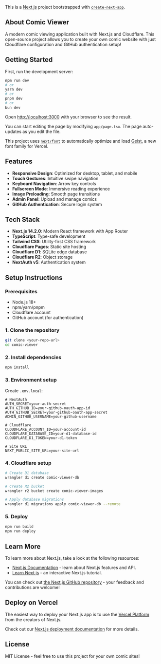 This is a [Next.js](https://nextjs.org) project bootstrapped with
[`create-next-app`](https://nextjs.org/docs/app/api-reference/cli/create-next-app).

## About Comic Viewer

A modern comic viewing application built with Next.js and Cloudflare. This
open-source project allows you to create your own comic website with just
Cloudflare configuration and GitHub authentication setup!

## Getting Started

First, run the development server:

```bash
npm run dev
# or
yarn dev
# or
pnpm dev
# or
bun dev
```

Open [http://localhost:3000](http://localhost:3000) with your browser to see the
result.

You can start editing the page by modifying `app/page.tsx`. The page
auto-updates as you edit the file.

This project uses
[`next/font`](https://nextjs.org/docs/app/building-your-application/optimizing/fonts)
to automatically optimize and load [Geist](https://vercel.com/font), a new font
family for Vercel.

## Features

- **Responsive Design**: Optimized for desktop, tablet, and mobile
- **Touch Gestures**: Intuitive swipe navigation
- **Keyboard Navigation**: Arrow key controls
- **Fullscreen Mode**: Immersive reading experience
- **Image Preloading**: Smooth page transitions
- **Admin Panel**: Upload and manage comics
- **GitHub Authentication**: Secure login system

## Tech Stack

- **Next.js 14.2.0**: Modern React framework with App Router
- **TypeScript**: Type-safe development
- **Tailwind CSS**: Utility-first CSS framework
- **Cloudflare Pages**: Static site hosting
- **Cloudflare D1**: SQLite edge database
- **Cloudflare R2**: Object storage
- **NextAuth v5**: Authentication system

## Setup Instructions

### Prerequisites

- Node.js 18+
- npm/yarn/pnpm
- Cloudflare account
- GitHub account (for authentication)

### 1. Clone the repository

```bash
git clone <your-repo-url>
cd comic-viewer
```

### 2. Install dependencies

```bash
npm install
```

### 3. Environment setup

Create `.env.local`:

```env
# NextAuth
AUTH_SECRET=your-auth-secret
AUTH_GITHUB_ID=your-github-oauth-app-id
AUTH_GITHUB_SECRET=your-github-oauth-app-secret
ADMIN_GITHUB_USERNAME=your-github-username

# Cloudflare
CLOUDFLARE_ACCOUNT_ID=your-account-id
CLOUDFLARE_DATABASE_ID=your-d1-database-id
CLOUDFLARE_D1_TOKEN=your-d1-token

# Site URL
NEXT_PUBLIC_SITE_URL=your-site-url
```

### 4. Cloudflare setup

```bash
# Create D1 database
wrangler d1 create comic-viewer-db

# Create R2 bucket
wrangler r2 bucket create comic-viewer-images

# Apply database migrations
wrangler d1 migrations apply comic-viewer-db --remote
```

### 5. Deploy

```bash
npm run build
npm run deploy
```

## Learn More

To learn more about Next.js, take a look at the following resources:

- [Next.js Documentation](https://nextjs.org/docs) - learn about Next.js
  features and API.
- [Learn Next.js](https://nextjs.org/learn) - an interactive Next.js tutorial.

You can check out
[the Next.js GitHub repository](https://github.com/vercel/next.js) - your
feedback and contributions are welcome!

## Deploy on Vercel

The easiest way to deploy your Next.js app is to use the
[Vercel Platform](https://vercel.com/new?utm_medium=default-template&filter=next.js&utm_source=create-next-app&utm_campaign=create-next-app-readme)
from the creators of Next.js.

Check out our
[Next.js deployment documentation](https://nextjs.org/docs/app/building-your-application/deploying)
for more details.

## License

MIT License - feel free to use this project for your own comic sites!
